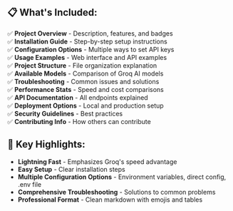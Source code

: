 

## 📋 **What's Included:**

✅ **Project Overview** - Description, features, and badges  
✅ **Installation Guide** - Step-by-step setup instructions  
✅ **Configuration Options** - Multiple ways to set API keys  
✅ **Usage Examples** - Web interface and API examples  
✅ **Project Structure** - File organization explanation  
✅ **Available Models** - Comparison of Groq AI models  
✅ **Troubleshooting** - Common issues and solutions  
✅ **Performance Stats** - Speed and cost comparisons  
✅ **API Documentation** - All endpoints explained  
✅ **Deployment Options** - Local and production setup  
✅ **Security Guidelines** - Best practices  
✅ **Contributing Info** - How others can contribute  

## 🎯 **Key Highlights:**

- **Lightning Fast** - Emphasizes Groq's speed advantage
- **Easy Setup** - Clear installation steps
- **Multiple Configuration Options** - Environment variables, direct config, .env file
- **Comprehensive Troubleshooting** - Solutions to common problems
- **Professional Format** - Clean markdown with emojis and tables
